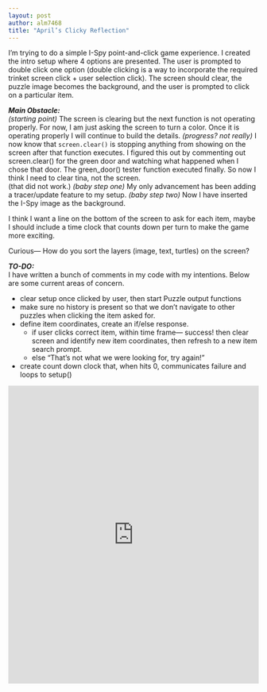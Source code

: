 ```yaml
---
layout: post
author: alm7468
title: "April’s Clicky Reflection"
---
```


I’m trying to do a simple I-Spy point-and-click game experience. 
I created the intro setup where 4 options are presented. The user is prompted to double click one option (double clicking is a way to incorporate the required trinket screen click + user selection click). The screen should clear, the puzzle image becomes the background, and the user is prompted to click on a particular item. 

***Main Obstacle:***  
_(starting point)_ The screen is clearing but the next function is not operating properly. For now, I am just asking the screen to turn a color. Once it is operating properly I will continue to build the details.
_(progress? not really)_ I now know that ```screen.clear()``` is stopping anything from showing on the screen after that function executes. I figured this out by commenting out screen.clear() for the green door and watching what happened when I chose that door. The green_door() tester function executed finally. So now I think I need to clear tina, not the screen.  
(that did not work.)
_(baby step one)_ My only advancement has been adding a tracer/update feature to my setup.
_(baby step two)_ Now I have inserted the I-Spy image as the background.

I think I want a line on the bottom of the screen to ask for each item, maybe I should include a time clock that counts down per turn to make the game more exciting.

Curious— How do you sort the layers (image, text, turtles) on the screen?

***TO-DO:***  
I have written a bunch of comments in my code with my intentions. Below are some current areas of concern.  
- clear setup once clicked by user, then start Puzzle output functions  
- make sure no history is present so that we don’t navigate to other puzzles when clicking the item asked for.  
- define item coordinates, create an if/else response.   
  - if user clicks correct item, within time frame— success! then clear screen and identify new item coordinates, then refresh to a new item search prompt.  
  - else “That’s not what we were looking for, try again!”  
- create count down clock that, when hits 0, communicates failure and loops to setup()  

<iframe src="https://trinket.io/embed/python/31b57ff962" width="100%" height="600" frameborder="0" marginwidth="0" marginheight="0" allowfullscreen></iframe>
